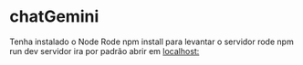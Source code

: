 # chatGemini

Tenha instalado o Node
Rode npm install
para levantar o servidor rode npm run dev
servidor ira por padrão abrir em [localhost:](http://localhost:5173)